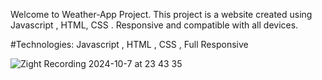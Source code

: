Welcome to Weather-App Project. This project is a website created using Javascript , HTML, CSS . Responsive and compatible with all devices.

#Technologies: Javascript , HTML , CSS , Full Responsive

![Zight Recording 2024-10-7 at 23 43 35](https://github.com/user-attachments/assets/417890fc-0495-4b38-bbca-514cef8a0fb1)
